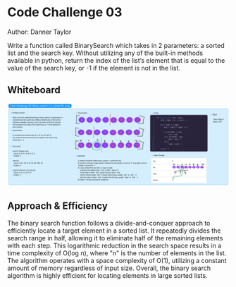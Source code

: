 # Code Challenge 03

Author: Danner Taylor

Write a function called BinarySearch which takes in 2 parameters: a sorted list and the search key. Without utilizing any of the built-in methods available in python, return the index of the list’s element that is equal to the value of the search key, or -1 if the element is not in the list.

## Whiteboard

![code challenge 03 whiteboard](code_challenge_03.png)

## Approach & Efficiency

The binary search function follows a divide-and-conquer approach to efficiently locate a target element in a sorted list. It repeatedly divides the search range in half, allowing it to eliminate half of the remaining elements with each step. This logarithmic reduction in the search space results in a time complexity of O(log n), where "n" is the number of elements in the list. The algorithm operates with a space complexity of O(1), utilizing a constant amount of memory regardless of input size. Overall, the binary search algorithm is highly efficient for locating elements in large sorted lists.

